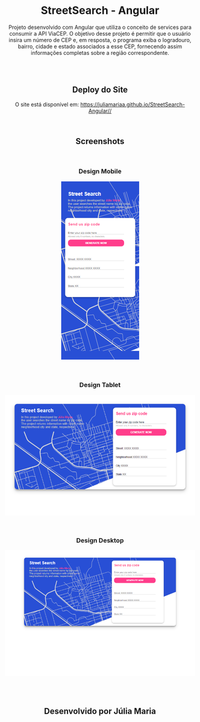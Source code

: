 <div align="center">
  <h1>StreetSearch - Angular</h1>
  
  <p align="center">
    Projeto desenvolvido com Angular que utiliza o conceito de services para consumir a API ViaCEP. O objetivo desse projeto é permitir que o usuário insira um número      de CEP e, em resposta, o programa exiba o logradouro, bairro, cidade e estado associados a esse CEP, fornecendo assim informações completas sobre a região              correspondente.
  </p>

  <br>
  <br>
  
  <h2 align="center">Deploy do Site</h2>
  
  <p align="center">
    O site está disponível em: <a href="https://juliamariaa.github.io/StreetSearch-Angular/" target="_blank">https://juliamariaa.github.io/StreetSearch-Angular//</a>
  </p>

  <br>
  <h2 align="center">Screenshots</h2>
  <br>
  <h3 align="center">Design Mobile</h3>

  <p align="center">
    <img src="src/assets/images/imgMobile.png" alt="Imagem do design mobile">
  </p>
  <br>
  <h3 align="center">Design Tablet</h3>

  <p align="center">
    <img src="src/assets/images/imgTablet.png" alt="Imagem do design no tablet">
  </p>
  <br>
  <h3 align="center">Design Desktop</h3>

  <p align="center">
    <img src="src/assets/images/imgDesktop.png" alt="Imagem do design no desktop">
  </p>
  <br>
  <br>
  <h2 align="center">Desenvolvido por Júlia Maria</h2>
</div>

